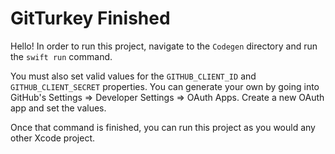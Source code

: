 # GitTurkey Finished

Hello! In order to run this project, navigate to the `Codegen` directory and run the `swift run` command. 

You must also set valid values for the `GITHUB_CLIENT_ID` and `GITHUB_CLIENT_SECRET` properties. You can generate your own by going into GitHub's Settings => Developer Settings => OAuth Apps. Create a new OAuth app and set the values. 

Once that command is finished, you can run this project as you would any other Xcode project.

